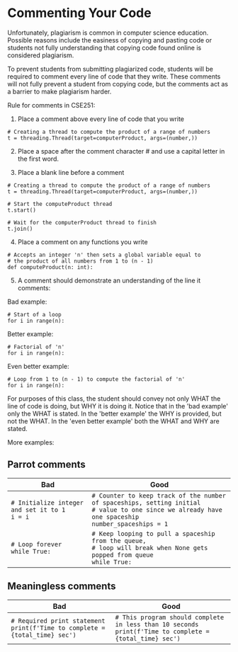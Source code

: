 # Commenting Your Code

Unfortunately, plagiarism is common in computer science education. Possible reasons include the easiness of copying and pasting code or students not fully understanding that copying code found online is considered plagiarism. 

To prevent students from submitting plagiarized code, students will be required to comment every line of code that they write. These comments will not fully prevent a student from copying code, but the comments act as a barrier to make plagiarism harder.

Rule for comments in CSE251:
1. Place a comment above every line of code that you write
```
# Creating a thread to compute the product of a range of numbers
t = threading.Thread(target=computerProduct, args=(number,))
```
2. Place a space after the comment character # and use a capital letter in the first word.

3. Place a blank line before a comment
```
# Creating a thread to compute the product of a range of numbers
t = threading.Thread(target=computerProduct, args=(number,))

# Start the computeProduct thread
t.start()

# Wait for the computerProduct thread to finish
t.join()
```
4. Place a comment on any functions you write
```
# Accepts an integer 'n' then sets a global variable equal to 
# the product of all numbers from 1 to (n - 1)
def computeProduct(n: int):
```
5. A comment should demonstrate an understanding of the line it comments:

Bad example:
```
# Start of a loop
for i in range(n):
```
Better example:
```
# Factorial of 'n'
for i in range(n):
```
Even better example:
```
# Loop from 1 to (n - 1) to compute the factorial of 'n'
for i in range(n):
```

For purposes of this class, the student should convey not only WHAT the line of code is doing, but WHY it is doing it. Notice that in the 'bad example' only the WHAT is stated. In the 'better example' the WHY is provided, but not the WHAT. In the 'even better example' both the WHAT and WHY are stated.

More examples:

## Parrot comments
Bad | Good
--- | ---
```# Initialize integer and set it to 1```<br>```i = i``` | ```# Counter to keep track of the number of spaceships, setting initial```<br>```# value to one since we already have one spaceship```<br>```number_spaceships = 1```
```# Loop forever```<br>```while True:``` | ```# Keep looping to pull a spaceship from the queue, ```<br>```# loop will break when None gets popped from queue```<br>```while True:```

## Meaningless comments
Bad | Good
--- | ---
```# Required print statement```<br>```print(f'Time to complete = {total_time} sec')``` | ```# This program should complete in less than 10 seconds```<br>```print(f'Time to complete = {total_time} sec')```
